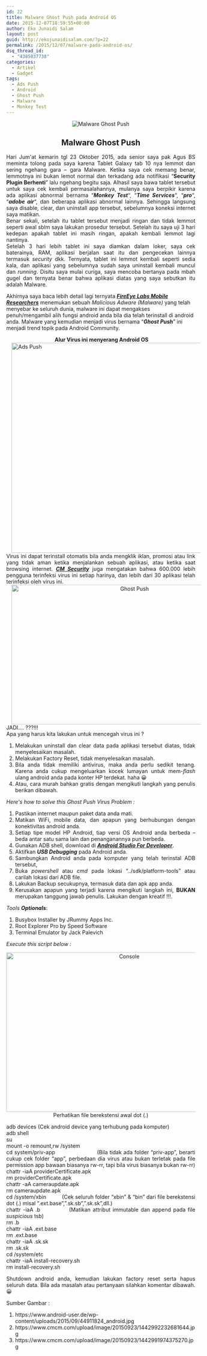```yaml
---
id: 22
title: Malware Ghost Push pada Android OS
date: 2015-12-07T18:59:55+00:00
author: Eko Junaidi Salam
layout: post
guid: http://ekojunaidisalam.com/?p=22
permalink: /2015/12/07/malware-pada-android-os/
dsq_thread_id:
  - "4385037738"
categories:
  - Artikel
  - Gadget
tags:
  - Ads Push
  - Android
  - Ghost Push
  - Malware
  - Monkey Test
---
```

<div style="text-align: center;"><img src="{{site.baseurl}}/wp-content/uploads/2015/12/android-Virus.jpg" alt="Malware Ghost Push" /></div>
<div style="text-align: center;">
  <h2>Malware Ghost Push</h2>
</div>

<div style="text-align: justify;">
  Hari Jum'at kemarin tgl 23 Oktober 2015, ada senior saya pak Agus BS meminta tolong pada saya karena Tablet Galaxy tab 10 nya lemmot dan sering ngehang gara &#8211; gara Malware. Ketika saya cek memang benar, lemmotnya ini bukan lemot normal dan terkadang ada notifikasi &#8220;<strong>Security Plugin Berhenti</strong>&#8221; lalu ngehang begitu saja. Alhasil saya bawa tablet tersebut untuk saya cek kembali permasalahannya, mulanya saya berpikir karena ada aplikasi abnormal bernama &#8220;<b><i>Monkey Test</i></b>&#8220;, &#8220;<i><b>Time Services</b></i>&#8220;, &#8220;<i><b>pro</b></i>&#8220;, &#8220;<b><i>adobe air</i></b>&#8220;, dan beberapa aplikasi abnormal lainnya. Sehingga langsung saya disable, clear, dan uninstall app tersebut, sebelumnya koneksi internet saya matikan.
</div>

<div style="text-align: justify;">
</div>

<div style="text-align: justify;">
  Benar sekali, setelah itu tablet tersebut menjadi ringan dan tidak lemmot seperti awal sblm saya lakukan prosedur tersebut. Setelah itu saya uji 3 hari kedepan apakah tablet ini masih ringan, apakah kembali lemmot lagi nantinya.
</div>

<div style="text-align: justify;">
</div>

<div style="text-align: justify;">
  Setelah 3 hari lebih tablet ini saya diamkan dalam loker, saya cek baterainya, RAM, aplikasi berjalan saat itu dan pengecekan lainnya termasuk <i>security </i>dkk. Ternyata, tablet ini lemmot kembali seperti sedia kala, dan aplikasi yang sebelumnya sudah saya uninstall kembali muncul dan <i>running</i>. Disitu saya mulai curiga, saya mencoba bertanya pada mbah gugel dan ternyata benar bahwa aplikasi diatas yang saya sebutkan itu adalah Malware. <a name='more'></a>
</div>

Akhirnya saya baca lebih detail lagi ternyata _**<a href="https://www.fireeye.com/blog/threat-research/2015/09/guaranteed_clicksm.html" target="_blank">FireEye Labs Mobile Researchers</a>**_ menemukan sebuah _Malicious Adware (Malware)_ yang telah menyebar ke seluruh dunia, malware ini dapat mengakses penuh/mengambil alih fungsi android anda bila dia telah terinstall di android anda. Malware yang kemudian menjadi virus bernama &#8220;_**Ghost Push**_&#8221; ini menjadi trend topik pada Android Community.

<div style="text-align: center;">
   <b>Alur Virus ini menyerang Android OS</b>
</div>

<div style="text-align: justify;">
  <a style="margin-left: 1em; margin-right: 1em;" href="https://3.bp.blogspot.com/-roYr8jNpnmU/VjLbU9h2UaI/AAAAAAAAJRU/mAfywOwcptM/s1600/virus%2Battack.jpg"><img class="aligncenter" src="https://3.bp.blogspot.com/-roYr8jNpnmU/VjLbU9h2UaI/AAAAAAAAJRU/mAfywOwcptM/s640/virus%2Battack.jpg" alt="Ads Push" width="640" height="560" border="0" /></a> Virus ini dapat terinstall otomatis bila anda mengklik iklan, promosi atau link yang tidak aman ketika menjalankan sebuah aplikasi, atau ketika saat browsing internet. <a href="https://www.cmcm.com/blog/en/security/2015-09-18/799.html" target="_blank"><i><b>CM Security</b></i></a> juga mengatakan bahwa 600.000 lebih pengguna terinfeksi virus ini setiap harinya, dan lebih dari 30 aplikasi telah terinfeksi oleh virus ini.
</div>

<div style="text-align: justify;">
</div>

<div style="text-align: center;">
</div>

<div class="separator" style="clear: both; text-align: center;">
  <a style="margin-left: 1em; margin-right: 1em;" href="https://3.bp.blogspot.com/-uSsdARaMSx8/VjLfHcvkWAI/AAAAAAAAJRg/90tHgXYJFrY/s1600/ghost%2Bpush%2Bstatistic.jpg"><img class="alignnone" src="https://3.bp.blogspot.com/-uSsdARaMSx8/VjLfHcvkWAI/AAAAAAAAJRg/90tHgXYJFrY/s640/ghost%2Bpush%2Bstatistic.jpg" alt="Ghost Push" width="640" height="372" border="0" /></a>
</div>

<div style="text-align: justify;">
  JADI&#8230;. ???!!!
</div>

<div style="text-align: justify;">
  Apa yang harus kita lakukan untuk mencegah virus ini ?
</div>

<div style="text-align: justify;">
  <ol>
    <li>
      Melakukan uninstall dan clear data pada aplikasi tersebut diatas, tidak menyelesaikan masalah.
    </li>
    <li>
      Melakukan Factory Reset, tidak menyelesaikan masalah.
    </li>
    <li>
      Bila anda tidak memiliki antivirus, maka anda perlu sedikit tenang. Karena anda cukup mengeluarkan kocek lumayan untuk mem-<i>flash </i>ulang android anda pada konter HP terdekat. haha 😀
    </li>
    <li>
      Atau, cara murah bahkan gratis dengan mengikuti langkah yang penulis berikan dibawah.
    </li>
  </ol>
  
  <p>
    <i>Here's how to solve this Ghost Push Virus Problem :</i>
  </p>
  
  <ol>
    <li>
      Pastikan internet maupun paket data anda mati.
    </li>
    <li>
      Matikan WiFi, mobile data, dan apapun yang berhubungan dengan konektivitas android anda.
    </li>
    <li>
      Setiap tipe model HP Android, tiap versi OS Android anda berbeda &#8211; beda antar satu sama lain dan penanganannya pun berbeda.
    </li>
    <li>
      Gunakan ADB shell, download di <a href="https://developer.android.com/sdk/index.html" target="_blank"><i><b>Android Studio For Developer</b></i></a>.
    </li>
    <li>
      Aktifkan <i><b>USB Debugging</b></i> pada Android anda.
    </li>
    <li>
      Sambungkan Android anda pada komputer yang telah terinstal ADB tersebut,
    </li>
    <li>
      Buka <i>powershell </i>atau <i>cmd </i>pada lokasi &#8220;../sdk/platform-tools&#8221; atau carilah lokasi dari ADB file.
    </li>
    <li>
      Lakukan Backup secukupnya, termasuk data dan apk app anda.
    </li>
    <li>
      Kerusakan apapun yang terjadi karena mengikuti langkah ini, <b>BUKAN </b>merupakan tanggung jawab penulis. Lakukan dengan kreatif !!!.
    </li>
  </ol>
  
  <p>
    <i>Tools <b>Optionals</b></i>:
  </p>
  
  <ol>
    <li>
      Busybox Installer by JRummy Apps Inc.
    </li>
    <li>
      Root Explorer Pro by Speed Software
    </li>
    <li>
      Terminal Emulator by Jack Palevich
    </li>
  </ol>
  
  <p>
    <i>Execute this script below :</i>
  </p>
  
  <div class="separator" style="clear: both; text-align: center;">
    <a href="https://2.bp.blogspot.com/-a3d0Kk8ZabI/VjLsBEDY5bI/AAAAAAAAJRw/oN0D0CdvZRY/s1600/history%2Bvirus.png"><img class="alignnone" src="https://2.bp.blogspot.com/-a3d0Kk8ZabI/VjLsBEDY5bI/AAAAAAAAJRw/oN0D0CdvZRY/s640/history%2Bvirus.png" alt="Console" width="640" height="425" border="0" /></a>
  </div>
  
  <div class="separator" style="clear: both; text-align: center;">
    Perhatikan file berekstensi awal dot (.)
  </div>
  
  <p>
    adb devices (Cek android device yang terhubung pada komputer)<br /> adb shell<br /> su<br /> mount -o remount,rw /system<br /> cd system/priv-app                       (Bila tidak ada folder &#8220;priv-app&#8221;, berarti cukup cek folder &#8220;app&#8221;, perbedaan dia virus atau bukan terletak pada file permission app bawaan biasanya rw-rr, tapi bila virus biasanya bukan rw-rr)<br /> chattr -iaA providerCertificate.apk<br /> rm providerCertificate.apk<br /> chattr -aA cameraupdate.apk<br /> rm cameraupdate.apk<br /> cd /system/xbin          (Cek seluruh folder &#8220;xbin&#8221; & &#8220;bin&#8221; dari file berekstensi dot (.) misal &#8220;.ext.base&#8221;,&#8221;.sk.sb&#8221;,&#8221;.sk.sk&#8221;,dll.)<br /> chattr -iaA .b             (Matikan attribut immutable dan append pada file <i>suspicious </i>tsb)<br /> rm .b<br /> chattr -iaA .ext.base<br /> rm .ext.base<br /> chattr -iaA .sk.sk<br /> rm .sk.sk<br /> cd /system/etc<br /> chattr -iaA install-recovery.sh<br /> rm install-recovery.sh
  </p>
  
  <p>
    Shutdown android anda, kemudian lakukan factory reset serta hapus seluruh data. Bila ada masalah atau pertanyaan silahkan komentar dibawah. 😀
  </p>
  
  <p>
    Sumber Gambar :
  </p>
  
  <ol>
    <li>
      https://www.android-user.de/wp-content/uploads/2015/09/44911824_android.jpg
    </li>
    <li>
      https://www.cmcm.com/upload/image/20150923/1442992232681644.jpg
    </li>
    <li>
      https://www.cmcm.com/upload/image/20150923/1442991974375270.jpg
    </li>
  </ol>
</div>
